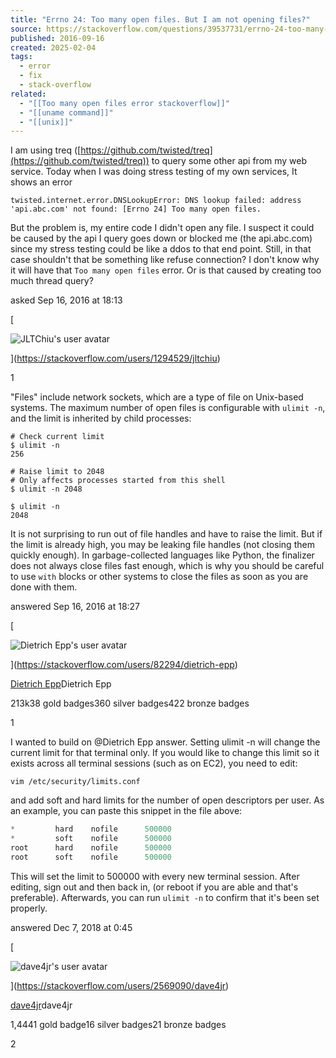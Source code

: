 ```yaml
---
title: "Errno 24: Too many open files. But I am not opening files?"
source: https://stackoverflow.com/questions/39537731/errno-24-too-many-open-files-but-i-am-not-opening-files
published: 2016-09-16
created: 2025-02-04
tags:
  - error
  - fix
  - stack-overflow
related:
  - "[[Too many open files error stackoverflow]]"
  - "[[uname command]]"
  - "[[unix]]"
---
```

I am using treq ([https://github.com/twisted/treq](https://github.com/twisted/treq)) to query some other api from my web service. Today when I was doing stress testing of my own services, It shows an error

`twisted.internet.error.DNSLookupError: DNS lookup failed: address 'api.abc.com' not found: [Errno 24] Too many open files.`

But the problem is, my entire code I didn't open any file. I suspect it could be caused by the api I query goes down or blocked me (the api.abc.com) since my stress testing could be like a ddos to that end point. Still, in that case shouldn't that be something like refuse connection? I don't know why it will have that `Too many open files` error. Or is that caused by creating too much thread query?

asked Sep 16, 2016 at 18:13

[

![JLTChiu's user avatar](https://www.gravatar.com/avatar/86f3c49bcdab97efcc8893a9eec26973?s=64&d=identicon&r=PG)

](https://stackoverflow.com/users/1294529/jltchiu)

1

"Files" include network sockets, which are a type of file on Unix-based systems. The maximum number of open files is configurable with `ulimit -n`, and the limit is inherited by child processes:

```
# Check current limit
$ ulimit -n
256

# Raise limit to 2048
# Only affects processes started from this shell
$ ulimit -n 2048

$ ulimit -n
2048
```

It is not surprising to run out of file handles and have to raise the limit. But if the limit is already high, you may be leaking file handles (not closing them quickly enough). In garbage-collected languages like Python, the finalizer does not always close files fast enough, which is why you should be careful to use `with` blocks or other systems to close the files as soon as you are done with them.

answered Sep 16, 2016 at 18:27

[

![Dietrich Epp's user avatar](https://www.gravatar.com/avatar/5c5f910416e2b92bb73fa59c56fe695d?s=64&d=identicon&r=PG)

](https://stackoverflow.com/users/82294/dietrich-epp)

[Dietrich Epp](https://stackoverflow.com/users/82294/dietrich-epp)Dietrich Epp

213k38 gold badges360 silver badges422 bronze badges

1

I wanted to build on @Dietrich Epp answer. Setting ulimit -n will change the current limit for that terminal only. If you would like to change this limit so it exists across all terminal sessions (such as on EC2), you need to edit:

`vim /etc/security/limits.conf`

and add soft and hard limits for the number of open descriptors per user. As an example, you can paste this snippet in the file above:

```py
*         hard    nofile      500000
*         soft    nofile      500000
root      hard    nofile      500000
root      soft    nofile      500000
```

This will set the limit to 500000 with every new terminal session. After editing, sign out and then back in, (or reboot if you are able and that's preferable). Afterwards, you can run `ulimit -n` to confirm that it's been set properly.

answered Dec 7, 2018 at 0:45

[

![dave4jr's user avatar](https://www.gravatar.com/avatar/e66056126a0d8a44af13a398d8c6f8f5?s=64&d=identicon&r=PG)

](https://stackoverflow.com/users/2569090/dave4jr)

[dave4jr](https://stackoverflow.com/users/2569090/dave4jr)dave4jr

1,4441 gold badge16 silver badges21 bronze badges

2